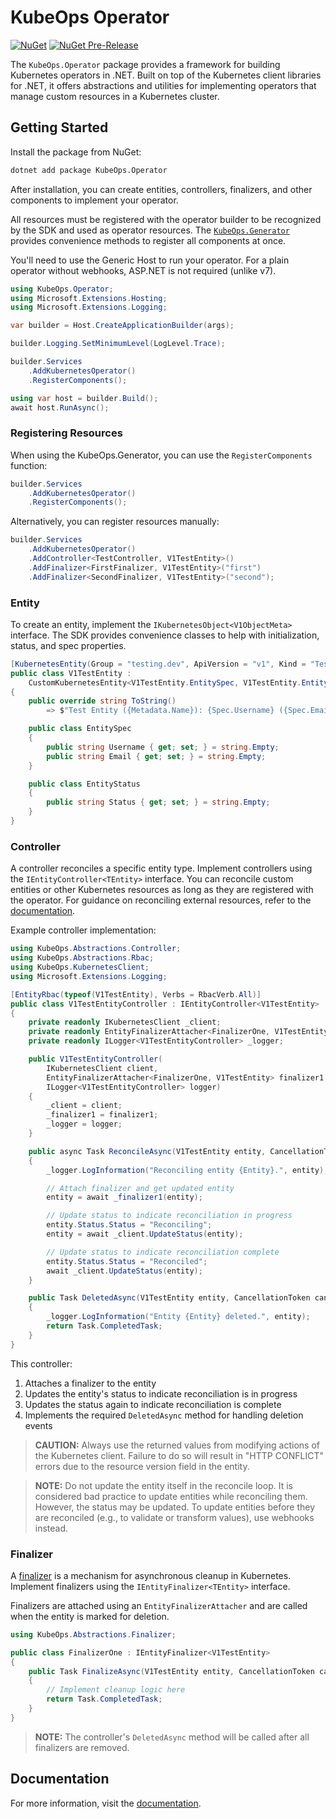 # KubeOps Operator

[![NuGet](https://img.shields.io/nuget/v/KubeOps.Operator?label=NuGet&logo=nuget)](https://www.nuget.org/packages/KubeOps.Operator)
[![NuGet Pre-Release](https://img.shields.io/nuget/vpre/KubeOps.Operator?label=NuGet&logo=nuget)](https://www.nuget.org/packages/KubeOps.Operator)

The `KubeOps.Operator` package provides a framework for building Kubernetes operators in .NET. Built on top of the Kubernetes client libraries for .NET, it offers abstractions and utilities for implementing operators that manage custom resources in a Kubernetes cluster.

## Getting Started

Install the package from NuGet:

```bash
dotnet add package KubeOps.Operator
```

After installation, you can create entities, controllers, finalizers, and other components to implement your operator.

All resources must be registered with the operator builder to be recognized by the SDK and used as operator resources. The [`KubeOps.Generator`](https://dotnet.github.io/dotnet-operator-sdk/docs/packages/generator) provides convenience methods to register all components at once.

You'll need to use the Generic Host to run your operator. For a plain operator without webhooks, ASP.NET is not required (unlike v7).

```csharp
using KubeOps.Operator;
using Microsoft.Extensions.Hosting;
using Microsoft.Extensions.Logging;

var builder = Host.CreateApplicationBuilder(args);

builder.Logging.SetMinimumLevel(LogLevel.Trace);

builder.Services
    .AddKubernetesOperator()
    .RegisterComponents();

using var host = builder.Build();
await host.RunAsync();
```

### Registering Resources

When using the KubeOps.Generator, you can use the `RegisterComponents` function:

```csharp
builder.Services
    .AddKubernetesOperator()
    .RegisterComponents();
```

Alternatively, you can register resources manually:

```csharp
builder.Services
    .AddKubernetesOperator()
    .AddController<TestController, V1TestEntity>()
    .AddFinalizer<FirstFinalizer, V1TestEntity>("first")
    .AddFinalizer<SecondFinalizer, V1TestEntity>("second");
```

### Entity

To create an entity, implement the `IKubernetesObject<V1ObjectMeta>` interface. The SDK provides convenience classes to help with initialization, status, and spec properties.

```csharp
[KubernetesEntity(Group = "testing.dev", ApiVersion = "v1", Kind = "TestEntity")]
public class V1TestEntity :
    CustomKubernetesEntity<V1TestEntity.EntitySpec, V1TestEntity.EntityStatus>
{
    public override string ToString()
        => $"Test Entity ({Metadata.Name}): {Spec.Username} ({Spec.Email})";

    public class EntitySpec
    {
        public string Username { get; set; } = string.Empty;
        public string Email { get; set; } = string.Empty;
    }

    public class EntityStatus
    {
        public string Status { get; set; } = string.Empty;
    }
}
```

### Controller

A controller reconciles a specific entity type. Implement controllers using the `IEntityController<TEntity>` interface. You can reconcile custom entities or other Kubernetes resources as long as they are registered with the operator. For guidance on reconciling external resources, refer to the [documentation](https://dotnet.github.io/dotnet-operator-sdk/).

Example controller implementation:

```csharp
using KubeOps.Abstractions.Controller;
using KubeOps.Abstractions.Rbac;
using KubeOps.KubernetesClient;
using Microsoft.Extensions.Logging;

[EntityRbac(typeof(V1TestEntity), Verbs = RbacVerb.All)]
public class V1TestEntityController : IEntityController<V1TestEntity>
{
    private readonly IKubernetesClient _client;
    private readonly EntityFinalizerAttacher<FinalizerOne, V1TestEntity> _finalizer1;
    private readonly ILogger<V1TestEntityController> _logger;

    public V1TestEntityController(
        IKubernetesClient client,
        EntityFinalizerAttacher<FinalizerOne, V1TestEntity> finalizer1,
        ILogger<V1TestEntityController> logger)
    {
        _client = client;
        _finalizer1 = finalizer1;
        _logger = logger;
    }

    public async Task ReconcileAsync(V1TestEntity entity, CancellationToken cancellationToken)
    {
        _logger.LogInformation("Reconciling entity {Entity}.", entity);

        // Attach finalizer and get updated entity
        entity = await _finalizer1(entity);

        // Update status to indicate reconciliation in progress
        entity.Status.Status = "Reconciling";
        entity = await _client.UpdateStatus(entity);

        // Update status to indicate reconciliation complete
        entity.Status.Status = "Reconciled";
        await _client.UpdateStatus(entity);
    }

    public Task DeletedAsync(V1TestEntity entity, CancellationToken cancellationToken)
    {
        _logger.LogInformation("Entity {Entity} deleted.", entity);
        return Task.CompletedTask;
    }
}
```

This controller:

1. Attaches a finalizer to the entity
2. Updates the entity's status to indicate reconciliation is in progress
3. Updates the status again to indicate reconciliation is complete
4. Implements the required `DeletedAsync` method for handling deletion events

> **CAUTION:**
> Always use the returned values from modifying actions of the Kubernetes client. Failure to do so will result in "HTTP CONFLICT" errors due to the resource version field in the entity.

> **NOTE:**
> Do not update the entity itself in the reconcile loop. It is considered bad practice to update entities while reconciling them. However, the status may be updated. To update entities before they are reconciled (e.g., to validate or transform values), use webhooks instead.

### Finalizer

A [finalizer](https://kubernetes.io/docs/concepts/overview/working-with-objects/finalizers/) is a mechanism for asynchronous cleanup in Kubernetes. Implement finalizers using the `IEntityFinalizer<TEntity>` interface.

Finalizers are attached using an `EntityFinalizerAttacher` and are called when the entity is marked for deletion.

```csharp
using KubeOps.Abstractions.Finalizer;

public class FinalizerOne : IEntityFinalizer<V1TestEntity>
{
    public Task FinalizeAsync(V1TestEntity entity, CancellationToken cancellationToken)
    {
        // Implement cleanup logic here
        return Task.CompletedTask;
    }
}
```

> **NOTE:**
> The controller's `DeletedAsync` method will be called after all finalizers are removed.

## Documentation

For more information, visit the [documentation](https://dotnet.github.io/dotnet-operator-sdk/).
